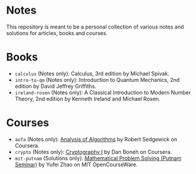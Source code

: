 Notes
======

This repository is meant to be a personal collection of various notes and
solutions for articles, books and courses.

# Books

* `calculus` (Notes only): Calculus, 3rd edition by Michael Spivak.
* `intro-to-qm` (Notes only): Introduction to Quantum Mechanics, 2nd edition by
David Jeffrey Griffiths.
* `ireland-rosen` (Notes only): A Classical Introduction to Modern Number
Theory, 2nd edition by Kenneth Ireland and Michael Rosen.

# Courses

* `aofa` (Notes only):
[Analysis of Algorithms](https://www.coursera.org/learn/analysis-of-algorithms)
by Robert Sedgewick on Coursera.
* `crypto` (Notes only):
[Cryptography I](https://www.coursera.org/learn/crypto) by Dan Boneh on Coursera.
* `mit-putnam` (Solutions only):
[Mathematical Problem Solving (Putnam Seminar)](https://ocw.mit.edu/courses/mathematics/18-a34-mathematical-problem-solving-putnam-seminar-fall-2018/index.htm)
by Yufei Zhao on MIT OpenCourseWare.

